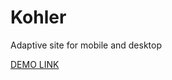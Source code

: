 # Kohler
Adaptive site for mobile and desktop



[DEMO LINK](https://petrovskyi-yevhen.github.io/Kohler/src/)
